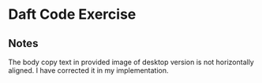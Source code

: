 Daft Code Exercise
==================

Notes
-----

The body copy text in provided image of desktop version is not horizontally aligned. I have corrected it in my implementation.

